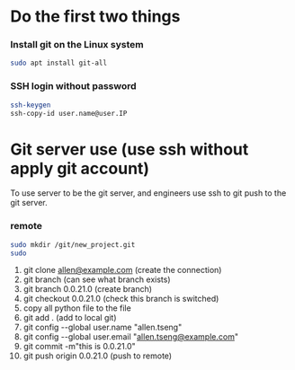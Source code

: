 # Do the first two things  
### Install git on the Linux system  
```bash
sudo apt install git-all    
```
### SSH login without password  
```bash
ssh-keygen
ssh-copy-id user.name@user.IP
```
  
# Git server use (use ssh without apply git account)  
To use server to be the git server, and engineers use ssh to git push to the git server.  
  
### remote  
```bash
sudo mkdir /git/new_project.git
sudo 
```
1. git clone allen@example.com (create the connection)
2. git branch (can see what branch exists)
3. git branch 0.0.21.0 (create branch)
4. git checkout 0.0.21.0 (check this branch is switched)
5. copy all python file to the file
6. git add . (add to local git)
7. git config --global user.name "allen.tseng"
8. git config --global user.email "allen.tseng@example.com"
9. git commit -m"this is 0.0.21.0"
10. git push origin 0.0.21.0 (push to remote)
